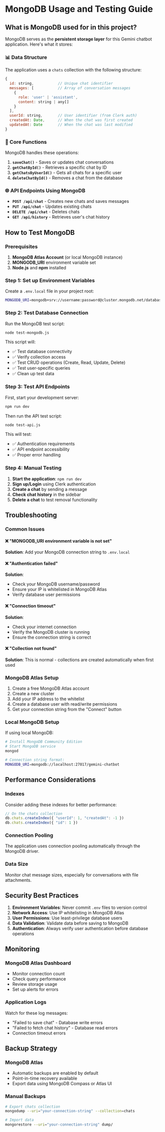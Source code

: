 # MongoDB Usage and Testing Guide

## What is MongoDB used for in this project?

MongoDB serves as the **persistent storage layer** for this Gemini chatbot application. Here's what it stores:

### 📊 Data Structure
The application uses a `chats` collection with the following structure:
```javascript
{
  id: string,           // Unique chat identifier
  messages: [           // Array of conversation messages
    {
      role: 'user' | 'assistant',
      content: string | any[]
    }
  ],
  userId: string,       // User identifier (from Clerk auth)
  createdAt: Date,      // When the chat was first created
  updatedAt: Date       // When the chat was last modified
}
```

### 🔄 Core Functions
MongoDB handles these operations:

1. **`saveChat()`** - Saves or updates chat conversations
2. **`getChatById()`** - Retrieves a specific chat by ID
3. **`getChatsByUserId()`** - Gets all chats for a specific user
4. **`deleteChatById()`** - Removes a chat from the database

### 🌐 API Endpoints Using MongoDB
- **`POST /api/chat`** - Creates new chats and saves messages
- **`PUT /api/chat`** - Updates existing chats
- **`DELETE /api/chat`** - Deletes chats
- **`GET /api/history`** - Retrieves user's chat history

## How to Test MongoDB

### Prerequisites
1. **MongoDB Atlas Account** (or local MongoDB instance)
2. **MONGODB_URI** environment variable set
3. **Node.js** and **npm** installed

### Step 1: Set up Environment Variables
Create a `.env.local` file in your project root:
```bash
MONGODB_URI=mongodb+srv://username:password@cluster.mongodb.net/database
```

### Step 2: Test Database Connection
Run the MongoDB test script:
```bash
node test-mongodb.js
```

This script will:
- ✅ Test database connectivity
- ✅ Verify collection access
- ✅ Test CRUD operations (Create, Read, Update, Delete)
- ✅ Test user-specific queries
- ✅ Clean up test data

### Step 3: Test API Endpoints
First, start your development server:
```bash
npm run dev
```

Then run the API test script:
```bash
node test-api.js
```

This will test:
- ✅ Authentication requirements
- ✅ API endpoint accessibility
- ✅ Proper error handling

### Step 4: Manual Testing
1. **Start the application**: `npm run dev`
2. **Sign up/Login** using Clerk authentication
3. **Create a chat** by sending a message
4. **Check chat history** in the sidebar
5. **Delete a chat** to test removal functionality

## Troubleshooting

### Common Issues

#### ❌ "MONGODB_URI environment variable is not set"
**Solution**: Add your MongoDB connection string to `.env.local`

#### ❌ "Authentication failed"
**Solution**: 
- Check your MongoDB username/password
- Ensure your IP is whitelisted in MongoDB Atlas
- Verify database user permissions

#### ❌ "Connection timeout"
**Solution**:
- Check your internet connection
- Verify the MongoDB cluster is running
- Ensure the connection string is correct

#### ❌ "Collection not found"
**Solution**: This is normal - collections are created automatically when first used

### MongoDB Atlas Setup
1. Create a free MongoDB Atlas account
2. Create a new cluster
3. Add your IP address to the whitelist
4. Create a database user with read/write permissions
5. Get your connection string from the "Connect" button

### Local MongoDB Setup
If using local MongoDB:
```bash
# Install MongoDB Community Edition
# Start MongoDB service
mongod

# Connection string format:
MONGODB_URI=mongodb://localhost:27017/gemini-chatbot
```

## Performance Considerations

### Indexes
Consider adding these indexes for better performance:
```javascript
// On the chats collection
db.chats.createIndex({ "userId": 1, "createdAt": -1 })
db.chats.createIndex({ "id": 1 })
```

### Connection Pooling
The application uses connection pooling automatically through the MongoDB driver.

### Data Size
Monitor chat message sizes, especially for conversations with file attachments.

## Security Best Practices

1. **Environment Variables**: Never commit `.env` files to version control
2. **Network Access**: Use IP whitelisting in MongoDB Atlas
3. **User Permissions**: Use least-privilege database users
4. **Data Validation**: Validate data before saving to MongoDB
5. **Authentication**: Always verify user authentication before database operations

## Monitoring

### MongoDB Atlas Dashboard
- Monitor connection count
- Check query performance
- Review storage usage
- Set up alerts for errors

### Application Logs
Watch for these log messages:
- "Failed to save chat" - Database write errors
- "Failed to fetch chat history" - Database read errors
- Connection timeout errors

## Backup Strategy

### MongoDB Atlas
- Automatic backups are enabled by default
- Point-in-time recovery available
- Export data using MongoDB Compass or Atlas UI

### Manual Backups
```bash
# Export chats collection
mongodump --uri="your-connection-string" --collection=chats

# Import data
mongorestore --uri="your-connection-string" dump/
``` 